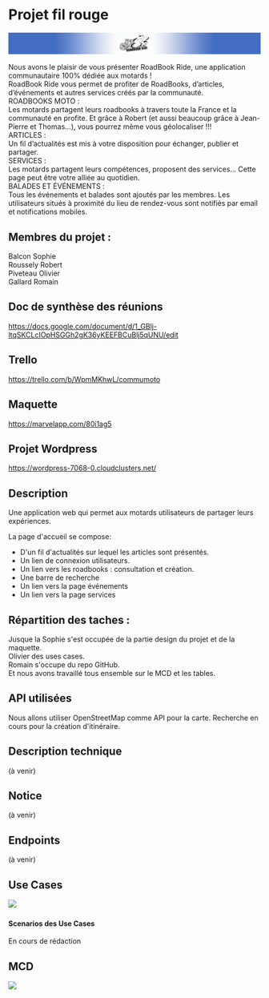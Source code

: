 # Projet fil rouge

![](banniere.jpg)

Nous avons le plaisir de vous présenter RoadBook Ride, une application communautaire 100% dédiée aux motards !<br/>
RoadBook Ride vous permet de profiter de RoadBooks, d’articles, d’événements et autres services créés par la communauté.<br/>
ROADBOOKS MOTO : <br/>
Les motards partagent leurs roadbooks à travers toute la France et la communauté en profite. Et grâce à Robert (et aussi beaucoup grâce à Jean-Pierre et Thomas…), vous pourrez même vous géolocaliser !!!<br/>
ARTICLES : <br/>
Un fil d’actualités est mis à votre disposition pour échanger, publier et partager.<br/>
SERVICES :<br/>
Les motards partagent leurs compétences, proposent des services… Cette page peut être votre alliée au quotidien. <br/>
BALADES ET ÉVÉNEMENTS : <br/>
Tous les événements et balades sont ajoutés par les membres. Les utilisateurs situés à proximité du lieu de rendez-vous sont notifiés par email et notifications mobiles.<br/>

## Membres du projet :
Balcon Sophie<br/>
Roussely Robert<br/>
Piveteau Olivier<br/>
Gallard Romain

## Doc de synthèse des réunions

https://docs.google.com/document/d/1_GBlj-ltqSKCLcIOpHSGGh2gK36yKEEFBCuBlj5qUNU/edit

## Trello
https://trello.com/b/WpmMKhwL/commumoto

## Maquette
https://marvelapp.com/80i1ag5

## Projet Wordpress
https://wordpress-7068-0.cloudclusters.net/

## Description
Une application web qui permet aux motards utilisateurs de partager leurs expériences.<br/>

La page d'accueil se compose:
- D'un fil d'actualités sur lequel les articles sont présentés.
- Un lien de connexion utilisateurs.
- Un lien vers les roadbooks : consultation et création.
- Une barre de recherche
- Un lien vers la page événements
- Un lien vers la page services

## Répartition des taches :
Jusque la Sophie s'est occupée de la partie design du projet et de la maquette.<br/>
Olivier des uses cases.<br/>
Romain s'occupe du repo GitHub.<br/>
Et nous avons travaillé tous ensemble sur le MCD et les tables.

## API utilisées 
Nous allons utiliser OpenStreetMap comme API pour la carte.
Recherche en cours pour la création d'itinéraire.

## Description technique
(à venir)

## Notice
(à venir)

## Endpoints

(à venir)<br/>

## Use Cases

![](https://i.imgur.com/18DLzFj.png)

#### Scenarios des Use Cases

En cours de rédaction

## MCD

![](https://i.imgur.com/IjQ2IK7.png)


